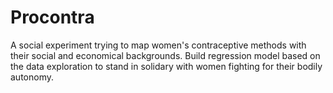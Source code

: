 # Procontra
 A social experiment trying to map women's contraceptive methods with their social and economical backgrounds. Build regression model based on the data exploration to stand in solidary with women fighting for their bodily autonomy. 
